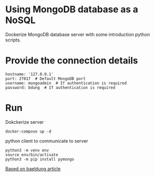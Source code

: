 # Using MongoDB database as a NoSQL

Dockerize MongoDB database server with some introduction python scripts.

# Provide the connection details

```
hostname: '127.0.0.1'
port: 27017  # Default MongoDB port
username: mongoadmin  # If authentication is required
password: bdung  # If authentication is required
```
# Run

Dokckerize server

```
docker-compose up -d
```

python client to communicate to server
```
python3 -m venv env
source env/bin/activate
python3 -m pip install pymongo
```


[Based on baeldung article](https://www.baeldung.com/linux/mongodb-as-docker-container)




